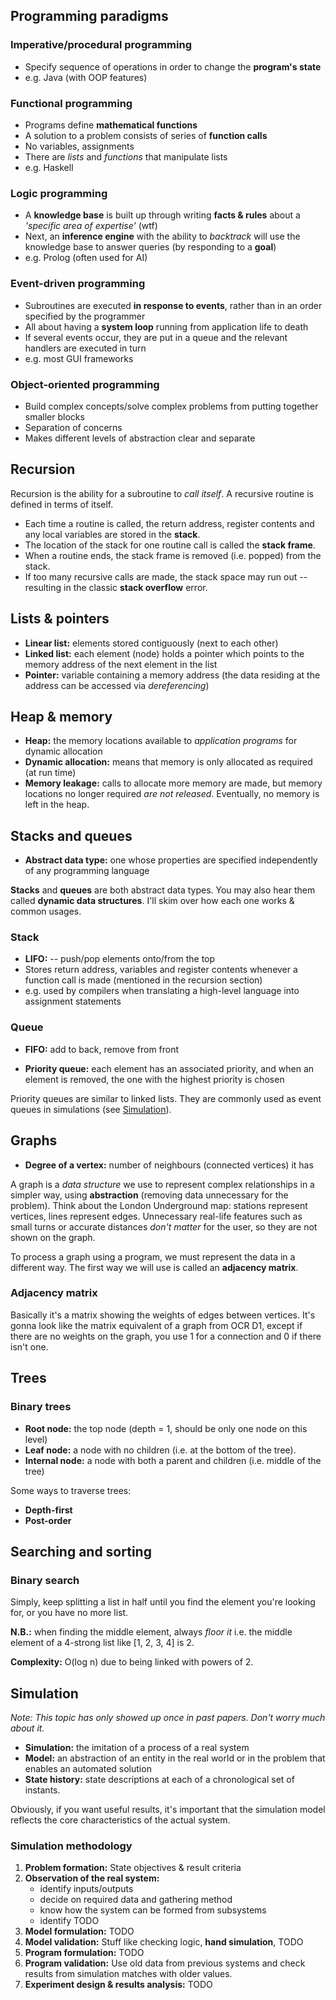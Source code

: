 Programming paradigms
---------------------

### Imperative/procedural programming

  * Specify sequence of operations in order to change the **program's state**
  * e.g. Java (with OOP features)


### Functional programming

  * Programs define **mathematical functions**
  * A solution to a problem consists of series of **function calls**
  * No variables, assignments
  * There are *lists* and *functions* that manipulate lists
  * e.g. Haskell


### Logic programming

  * A **knowledge base** is built up through writing **facts & rules** about a
    *'specific area of expertise'* (wtf)
  * Next, an **inference engine** with the ability to *backtrack* will use the
    knowledge base to answer queries (by responding to a **goal**)
  * e.g. Prolog (often used for AI)


### Event-driven programming

  * Subroutines are executed **in response to events**, rather than in an order
    specified by the programmer
  * All about having a **system loop** running from application life to death
  * If several events occur, they are put in a queue and the relevant handlers
    are executed in turn
  * e.g. most GUI frameworks


### Object-oriented programming

  * Build complex concepts/solve complex problems from putting together smaller
    blocks
  * Separation of concerns
  * Makes different levels of abstraction clear and separate


Recursion
---------

Recursion is the ability for a subroutine to *call itself*. A recursive routine
is defined in terms of itself.

  * Each time a routine is called, the return address, register contents and
    any local variables are stored in the **stack**.
  * The location of the stack for one routine call is called the **stack
    frame**.
  * When a routine ends, the stack frame is removed (i.e. popped) from the
    stack.
  * If too many recursive calls are made, the stack space may run out --
    resulting in the classic **stack overflow** error.


Lists & pointers
----------------

  * **Linear list:** elements stored contiguously (next to each other)
  * **Linked list:** each element (node) holds a pointer which points to the
                     memory address of the next element in the list
  * **Pointer:** variable containing a memory address (the data residing at the
                 address can be accessed via *dereferencing*)


Heap & memory
-------------

  * **Heap:** the memory locations available to *application programs* for
              dynamic allocation
  * **Dynamic allocation:** means that memory is only allocated as required (at
                            run time)
  * **Memory leakage:** calls to allocate more memory are made, but memory
                        locations no longer required *are not released*.
                        Eventually, no memory is left in the heap.


Stacks and queues
-----------------

  * **Abstract data type:** one whose properties are specified independently of
                            any programming language

**Stacks** and **queues** are both abstract data types. You may also hear them
called **dynamic data structures**. I'll skim over how each one works & common
usages.


### Stack

  * **LIFO:** -- push/pop elements onto/from the top
  * Stores return address, variables and register contents whenever a function
    call is made (mentioned in the recursion section)
  * e.g. used by compilers when translating a high-level language into
    assignment statements


### Queue

  * **FIFO:** add to back, remove from front

  * **Priority queue:** each element has an associated priority, and when an
                        element is removed, the one with the highest priority is
                        chosen

Priority queues are similar to linked lists. They are commonly used as event
queues in simulations (see [Simulation](#simulation)).


Graphs
------

  * **Degree of a vertex:** number of neighbours (connected vertices) it has

A graph is a *data structure* we use to represent complex relationships in a
simpler way, using **abstraction** (removing data unnecessary for the problem).
Think about the London Underground map: stations represent vertices, lines
represent edges. Unnecessary real-life features such as small turns or accurate
distances *don't matter* for the user, so they are not shown on the graph.

To process a graph using a program, we must represent the data in a different
way. The first way we will use is called an **adjacency matrix**.


### Adjacency matrix

Basically it's a matrix showing the weights of edges between vertices. It's
gonna look like the matrix equivalent of a graph from OCR D1, except if there
are no weights on the graph, you use 1 for a connection and 0 if there isn't
one.


Trees
-----

### Binary trees

  * **Root node:** the top node (depth = 1, should be only one node on this
    level)
  * **Leaf node:** a node with no children (i.e. at the bottom of the tree).
  * **Internal node:** a node with both a parent and children (i.e. middle of
    the tree)

Some ways to traverse trees:

  * **Depth-first**
  * **Post-order**


Searching and sorting
---------------------

### Binary search

Simply, keep splitting a list in half until you find the element you're looking
for, or you have no more list.

**N.B.:** when finding the middle element, always *floor it* i.e. the middle
element of a 4-strong list like [1, 2, 3, 4] is 2.

**Complexity:** O(log n) due to being linked with powers of 2.


<h2 id="simulation">Simulation</h2>

*Note: This topic has only showed up once in past papers. Don't worry much about
it.*

  * **Simulation:** the imitation of a process of a real system
  * **Model:** an abstraction of an entity in the real world or in the problem
               that enables an automated solution
  * **State history:** state descriptions at each of a chronological set of
    instants.

Obviously, if you want useful results, it's important that the simulation model
reflects the core characteristics of the actual system.


### Simulation methodology

  1. **Problem formation:** State objectives & result criteria
  2. **Observation of the real system:**
      * identify inputs/outputs
      * decide on required data and gathering method
      * know how the system can be formed from subsystems
      * identify TODO
  3. **Model formulation:** TODO
  4. **Model validation:** Stuff like checking logic, **hand simulation**, TODO
  5. **Program formulation:** TODO
  6. **Program validation:** Use old data from previous systems and check
     results from simulation matches with older values.
  7. **Experiment design & results analysis:** TODO
